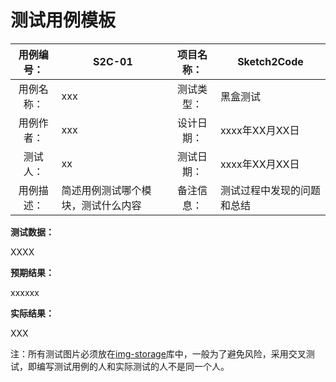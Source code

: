 # 测试用例模板



| 用例编号： | S2C-01 | 项目名称： | Sketch2Code |
| :--------: | ---- | :--------: | ---- |
| 用例名称： | xxx | 测试类型： | 黑盒测试 |
| 用例作者： | xxx | 设计日期： | xxxx年XX月XX日 |
|  测试人：  | xx | 测试日期： | xxxx年XX月XX日 |
| 用例描述： | 简述用例测试哪个模块，测试什么内容 |备注信息：|测试过程中发现的问题和总结|

**测试数据：**

XXXX

**预期结果：**

xxxxxx

**实际结果：**

XXX



注：所有测试图片必须放在[img-storage](https://github.com/MSE-925/img-storage)库中，一般为了避免风险，采用交叉测试，即编写测试用例的人和实际测试的人不是同一个人。